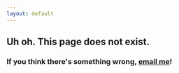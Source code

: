 ```yaml
---
layout: default
---
```


## Uh oh. This page does not exist.

### If you think there's something wrong, [email me](mailto:onkursen@gmail.com)!
